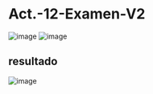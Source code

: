 # Act.-12-Examen-V2
![image](https://github.com/user-attachments/assets/95432bc7-64f4-4e29-b8ed-8f431d2ee746)
![image](https://github.com/user-attachments/assets/b5cfcfa1-51bf-4eaa-ab7d-0d20f36c9097)
## resultado
![image](https://github.com/user-attachments/assets/b3548317-6c29-41fe-b58c-d9b556adcb58)
